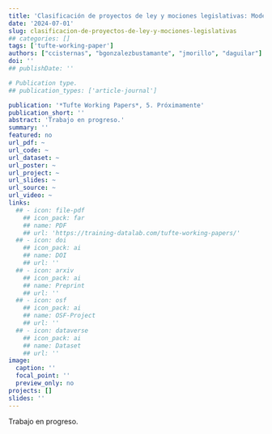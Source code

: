 ```yaml
---
title: 'Clasificación de proyectos de ley y mociones legislativas: Modelos supervisados y no supervisados aplicados al caso chileno'
date: '2024-07-01'
slug: clasificacion-de-proyectos-de-ley-y-mociones-legislativas
## categories: []
tags: ['tufte-working-paper']
authors: ["ccisternas", "bgonzalezbustamante", "jmorillo", "daguilar"]
doi: ''
## publishDate: ''

# Publication type.
## publication_types: ['article-journal']

publication: '*Tufte Working Papers*, 5. Próximamente'
publication_short: ''
abstract: 'Trabajo en progreso.'
summary: ''
featured: no
url_pdf: ~
url_code: ~
url_dataset: ~
url_poster: ~
url_project: ~
url_slides: ~
url_source: ~
url_video: ~
links:
  ## - icon: file-pdf
    ## icon_pack: far
    ## name: PDF
    ## url: 'https://training-datalab.com/tufte-working-papers/'
  ## - icon: doi
    ## icon_pack: ai
    ## name: DOI
    ## url: ''
  ## - icon: arxiv
    ## icon_pack: ai
    ## name: Preprint
    ## url: ''
  ## - icon: osf
    ## icon_pack: ai
    ## name: OSF-Project
    ## url: ''
  ## - icon: dataverse
    ## icon_pack: ai
    ## name: Dataset
    ## url: ''
image:
  caption: ''
  focal_point: ''
  preview_only: no
projects: []
slides: ''
---
```


Trabajo en progreso.
